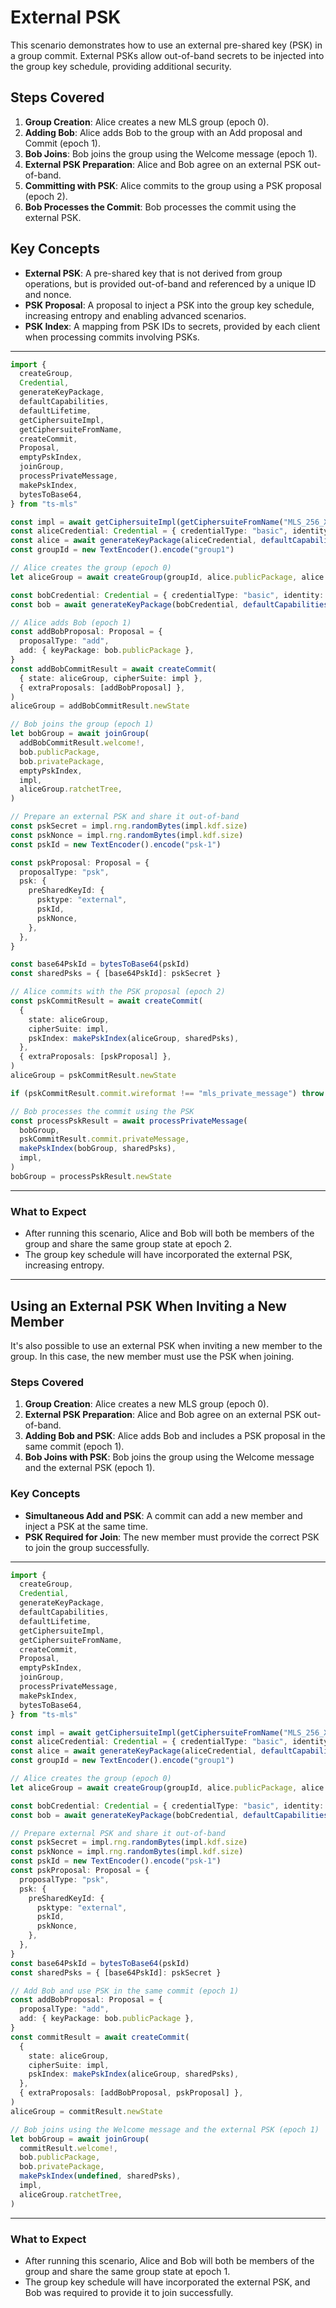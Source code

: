 # External PSK

This scenario demonstrates how to use an external pre-shared key (PSK) in a group commit. External PSKs allow out-of-band secrets to be injected into the group key schedule, providing additional security.

## Steps Covered

1. **Group Creation**: Alice creates a new MLS group (epoch 0).
2. **Adding Bob**: Alice adds Bob to the group with an Add proposal and Commit (epoch 1).
3. **Bob Joins**: Bob joins the group using the Welcome message (epoch 1).
4. **External PSK Preparation**: Alice and Bob agree on an external PSK out-of-band.
5. **Committing with PSK**: Alice commits to the group using a PSK proposal (epoch 2).
6. **Bob Processes the Commit**: Bob processes the commit using the external PSK.

## Key Concepts

- **External PSK**: A pre-shared key that is not derived from group operations, but is provided out-of-band and referenced by a unique ID and nonce.
- **PSK Proposal**: A proposal to inject a PSK into the group key schedule, increasing entropy and enabling advanced scenarios.
- **PSK Index**: A mapping from PSK IDs to secrets, provided by each client when processing commits involving PSKs.

---

```typescript
import {
  createGroup,
  Credential,
  generateKeyPackage,
  defaultCapabilities,
  defaultLifetime,
  getCiphersuiteImpl,
  getCiphersuiteFromName,
  createCommit,
  Proposal,
  emptyPskIndex,
  joinGroup,
  processPrivateMessage,
  makePskIndex,
  bytesToBase64,
} from "ts-mls"

const impl = await getCiphersuiteImpl(getCiphersuiteFromName("MLS_256_XWING_AES256GCM_SHA512_Ed25519"))
const aliceCredential: Credential = { credentialType: "basic", identity: new TextEncoder().encode("alice") }
const alice = await generateKeyPackage(aliceCredential, defaultCapabilities(), defaultLifetime, [], impl)
const groupId = new TextEncoder().encode("group1")

// Alice creates the group (epoch 0)
let aliceGroup = await createGroup(groupId, alice.publicPackage, alice.privatePackage, [], impl)

const bobCredential: Credential = { credentialType: "basic", identity: new TextEncoder().encode("bob") }
const bob = await generateKeyPackage(bobCredential, defaultCapabilities(), defaultLifetime, [], impl)

// Alice adds Bob (epoch 1)
const addBobProposal: Proposal = {
  proposalType: "add",
  add: { keyPackage: bob.publicPackage },
}
const addBobCommitResult = await createCommit(
  { state: aliceGroup, cipherSuite: impl },
  { extraProposals: [addBobProposal] },
)
aliceGroup = addBobCommitResult.newState

// Bob joins the group (epoch 1)
let bobGroup = await joinGroup(
  addBobCommitResult.welcome!,
  bob.publicPackage,
  bob.privatePackage,
  emptyPskIndex,
  impl,
  aliceGroup.ratchetTree,
)

// Prepare an external PSK and share it out-of-band
const pskSecret = impl.rng.randomBytes(impl.kdf.size)
const pskNonce = impl.rng.randomBytes(impl.kdf.size)
const pskId = new TextEncoder().encode("psk-1")

const pskProposal: Proposal = {
  proposalType: "psk",
  psk: {
    preSharedKeyId: {
      psktype: "external",
      pskId,
      pskNonce,
    },
  },
}

const base64PskId = bytesToBase64(pskId)
const sharedPsks = { [base64PskId]: pskSecret }

// Alice commits with the PSK proposal (epoch 2)
const pskCommitResult = await createCommit(
  {
    state: aliceGroup,
    cipherSuite: impl,
    pskIndex: makePskIndex(aliceGroup, sharedPsks),
  },
  { extraProposals: [pskProposal] },
)
aliceGroup = pskCommitResult.newState

if (pskCommitResult.commit.wireformat !== "mls_private_message") throw new Error("Expected private message")

// Bob processes the commit using the PSK
const processPskResult = await processPrivateMessage(
  bobGroup,
  pskCommitResult.commit.privateMessage,
  makePskIndex(bobGroup, sharedPsks),
  impl,
)
bobGroup = processPskResult.newState
```

---

### What to Expect

- After running this scenario, Alice and Bob will both be members of the group and share the same group state at epoch 2.
- The group key schedule will have incorporated the external PSK, increasing entropy.

---

## Using an External PSK When Inviting a New Member

It's also possible to use an external PSK when inviting a new member to the group. In this case, the new member must use the PSK when joining.

### Steps Covered

1. **Group Creation**: Alice creates a new MLS group (epoch 0).
2. **External PSK Preparation**: Alice and Bob agree on an external PSK out-of-band.
3. **Adding Bob and PSK**: Alice adds Bob and includes a PSK proposal in the same commit (epoch 1).
4. **Bob Joins with PSK**: Bob joins the group using the Welcome message and the external PSK (epoch 1).

### Key Concepts

- **Simultaneous Add and PSK**: A commit can add a new member and inject a PSK at the same time.
- **PSK Required for Join**: The new member must provide the correct PSK to join the group successfully.

---

```typescript
import {
  createGroup,
  Credential,
  generateKeyPackage,
  defaultCapabilities,
  defaultLifetime,
  getCiphersuiteImpl,
  getCiphersuiteFromName,
  createCommit,
  Proposal,
  emptyPskIndex,
  joinGroup,
  processPrivateMessage,
  makePskIndex,
  bytesToBase64,
} from "ts-mls"

const impl = await getCiphersuiteImpl(getCiphersuiteFromName("MLS_256_XWING_AES256GCM_SHA512_Ed25519"))
const aliceCredential: Credential = { credentialType: "basic", identity: new TextEncoder().encode("alice") }
const alice = await generateKeyPackage(aliceCredential, defaultCapabilities(), defaultLifetime, [], impl)
const groupId = new TextEncoder().encode("group1")

// Alice creates the group (epoch 0)
let aliceGroup = await createGroup(groupId, alice.publicPackage, alice.privatePackage, [], impl)

const bobCredential: Credential = { credentialType: "basic", identity: new TextEncoder().encode("bob") }
const bob = await generateKeyPackage(bobCredential, defaultCapabilities(), defaultLifetime, [], impl)

// Prepare external PSK and share it out-of-band
const pskSecret = impl.rng.randomBytes(impl.kdf.size)
const pskNonce = impl.rng.randomBytes(impl.kdf.size)
const pskId = new TextEncoder().encode("psk-1")
const pskProposal: Proposal = {
  proposalType: "psk",
  psk: {
    preSharedKeyId: {
      psktype: "external",
      pskId,
      pskNonce,
    },
  },
}
const base64PskId = bytesToBase64(pskId)
const sharedPsks = { [base64PskId]: pskSecret }

// Add Bob and use PSK in the same commit (epoch 1)
const addBobProposal: Proposal = {
  proposalType: "add",
  add: { keyPackage: bob.publicPackage },
}
const commitResult = await createCommit(
  {
    state: aliceGroup,
    cipherSuite: impl,
    pskIndex: makePskIndex(aliceGroup, sharedPsks),
  },
  { extraProposals: [addBobProposal, pskProposal] },
)
aliceGroup = commitResult.newState

// Bob joins using the Welcome message and the external PSK (epoch 1)
let bobGroup = await joinGroup(
  commitResult.welcome!,
  bob.publicPackage,
  bob.privatePackage,
  makePskIndex(undefined, sharedPsks),
  impl,
  aliceGroup.ratchetTree,
)
```

---

### What to Expect

- After running this scenario, Alice and Bob will both be members of the group and share the same group state at epoch 1.
- The group key schedule will have incorporated the external PSK, and Bob was required to provide it to join successfully.
